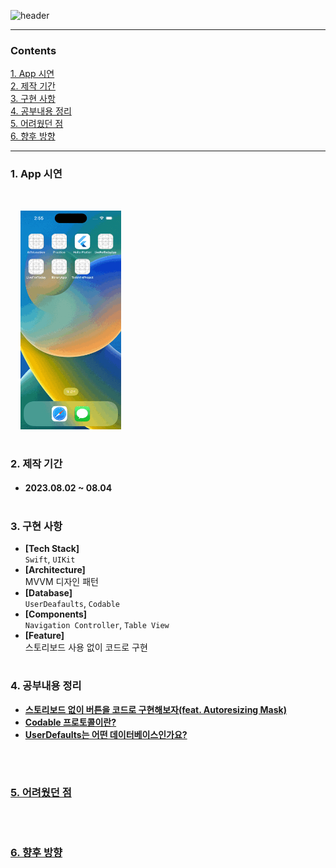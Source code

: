 
![header](https://capsule-render.vercel.app/api?type=waving&color=gradient&height=250&section=header&text=TODO%20App%20mini%20project&fontSize=40&animation=fadeIn&fontAlign=28)

---

### Contents

[1. App 시연](#1-app-시연)<br/>
[2. 제작 기간](#2-제작-기간)<br/>
[3. 구현 사항](#3-구현-사항)<br/>
[4. 공부내용 정리](#4-공부내용-정리)<br/>
[5. 어려웠던 점](#5-어려웠던-점)<br/>
[6. 향후 방향](#6-향후-방향)<br/>

--- 

### 1. App 시연 

<br/>

&nbsp;&nbsp;&nbsp;&nbsp;<img src="Simulator Screen Recording - iPhone 14 Pro - 2023-08-04 at 14.55.55.gif" height="350"><br/>

#

### 2. 제작 기간 

- #### 2023.08.02 ~ 08.04 <br/>

#

### 3. 구현 사항

- **[Tech Stack]** <br/> `Swift`, `UIKit` <br/>
- **[Architecture]** <br/>MVVM 디자인 패턴 <br/>
- **[Database]** <br/>`UserDeafaults`, `Codable` <br/>
- **[Components]** <br/>`Navigation Controller`, `Table View` <br/>
- **[Feature]** <br/>스토리보드 사용 없이 코드로 구현

#

### 4. 공부내용 정리
- <a href="https://github.com/suojae3/AutoresizingMask.git" target="_blank"><strong> 스토리보드 없이 버튼을 코드로 구현해보자(feat. Autoresizing Mask)
- <a href="https://github.com/suojae3/Codable-Protocol.git" target="_blank"><strong> Codable 프로토콜이란?
- <a href="https://github.com/suojae3/UserDefaults.git" target="_blank"><strong> UserDefaults는 어떤 데이터베이스인가요?




<br/>

#

### 5. 어려웠던 점

<br/>

#

### 6. 향후 방향



